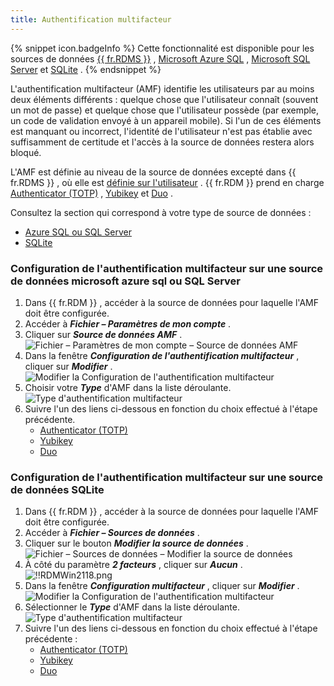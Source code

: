 ```yaml
---
title: Authentification multifacteur
---
```

{% snippet icon.badgeInfo %} 
Cette fonctionnalité est disponible pour les sources de données [{{ fr.RDMS }}](/fr/rdm/windows/data-sources/data-sources-types/advanced-data-sources/server/) , [Microsoft Azure SQL](/fr/rdm/windows/data-sources/data-sources-types/advanced-data-sources/microsoft-azure-sql/) , [Microsoft SQL Server](/fr/rdm/windows/data-sources/data-sources-types/advanced-data-sources/microsoft-sql-server/) et [SQLite](/fr/rdm/windows/data-sources/data-sources-types/sqlite/) . 
{% endsnippet %}
 
L'authentification multifacteur (AMF) identifie les utilisateurs par au moins deux éléments différents : quelque chose que l'utilisateur connaît (souvent un mot de passe) et quelque chose que l'utilisateur possède (par exemple, un code de validation envoyé à un appareil mobile). Si l'un de ces éléments est manquant ou incorrect, l'identité de l'utilisateur n'est pas établie avec suffisamment de certitude et l'accès à la source de données restera alors bloqué.  

L'AMF est définie au niveau de la source de données excepté dans {{ fr.RDMS }} , où elle est [définie sur l'utilisateur](/fr/server/web-interface/administration/configuration/server-settings/security/two-factor/) . {{ fr.RDM }} prend en charge [Authenticator (TOTP)](/fr/rdm/windows/data-sources/multi-factor-authentication/authenticator-totp/) , [Yubikey](/fr/rdm/windows/data-sources/multi-factor-authentication/yubikey/) et [Duo](/fr/rdm/windows/data-sources/multi-factor-authentication/duo/) .  

Consultez la section qui correspond à votre type de source de données :  

* [Azure SQL ou SQL Server](#configuration-de-lauthentification-multifacteur-sur-une-source-de-données-microsoft-azure-sql-ou-sql-server) 
* [SQLite](#configuration-de-lauthentification-multifacteur-sur-une-source-de-données-sqlite) 

### Configuration de l'authentification multifacteur sur une source de données microsoft azure sql ou SQL Server 

1. Dans {{ fr.RDM }} , accéder à la source de données pour laquelle l'AMF doit être configurée. 
1. Accéder à ***Fichier – Paramètres de mon compte*** . 
1. Cliquer sur ***Source de données AMF*** .  
![Fichier – Paramètres de mon compte – Source de données AMF](https://webdevolutions.azureedge.net/docs/fr/rdm/windows/RDMWin2112.png) 
1. Dans la fenêtre ***Configuration de l'authentification multifacteur*** , cliquer sur ***Modifier*** .  
![Modifier la Configuration de l'authentification multifacteur](https://webdevolutions.azureedge.net/docs/fr/rdm/windows/clip11098.png) 
1. Choisir votre ***Type*** d'AMF dans la liste déroulante.  
![Type d'authentification multifacteur](https://webdevolutions.azureedge.net/docs/fr/rdm/windows/clip11099.png) 
1. Suivre l'un des liens ci-dessous en fonction du choix effectué à l'étape précédente. 
    * [Authenticator (TOTP)](/fr/rdm/windows/data-sources/multi-factor-authentication/authenticator-totp/) 
    * [Yubikey](/fr/rdm/windows/data-sources/multi-factor-authentication/yubikey/) 
    * [Duo](/fr/rdm/windows/data-sources/multi-factor-authentication/duo/) 

### Configuration de l'authentification multifacteur sur une source de données SQLite 

1. Dans {{ fr.RDM }} , accéder à la source de données pour laquelle l'AMF doit être configurée. 
1. Accéder à ***Fichier – Sources de données*** . 
1. Cliquer sur le bouton ***Modifier la source de données*** .  
![Fichier – Sources de données – Modifier la source de données](https://webdevolutions.azureedge.net/docs/fr/rdm/windows/RDMWin2117.png) 
1. À côté du paramètre ***2 facteurs*** , cliquer sur ***Aucun*** .  
![!!RDMWin2118.png](https://webdevolutions.azureedge.net/docs/fr/rdm/windows/RDMWin2118.png) 
1. Dans la fenêtre ***Configuration multifacteur*** , cliquer sur ***Modifier*** .  
![Modifier la Configuration de l'authentification multifacteur](https://webdevolutions.azureedge.net/docs/fr/rdm/windows/clip11098.png) 
1. Sélectionner le ***Type*** d'AMF dans la liste déroulante.  
![Type d'authentification multifacteur](https://webdevolutions.azureedge.net/docs/fr/rdm/windows/clip11099.png) 
1. Suivre l'un des liens ci-dessous en fonction du choix effectué à l'étape précédente : 
    * [Authenticator (TOTP)](/fr/rdm/windows/data-sources/multi-factor-authentication/authenticator-totp/) 
    * [Yubikey](/fr/rdm/windows/data-sources/multi-factor-authentication/yubikey/) 
    * [Duo](/fr/rdm/windows/data-sources/multi-factor-authentication/duo/) 


